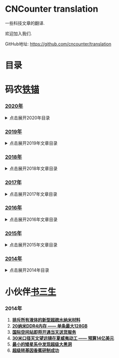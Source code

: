 CNCounter translation
===========

一些科技文章的翻译.

欢迎加入我们.

GitHub地址: <https://github.com/cncounter/translation>

# 目录 #


##

# 码农[铁锚](http://blog.csdn.net/renfufei)


### [2020年](./tiemao_2020/)

<details>
<summary>点击展开2020年目录</summary>


* [01.HotSpot JVM 的内存模型](./01_jvm_memory_model/README.md)【已完成】
* [02.自旋锁与信号量](./02_spinlock-vs-semaphore/README.md)【已完成】
* [03.Java坑人面试题系列: 包装类（中级）](./03_quiz-wrapper-classes/README.md)【已完成】
* [04.Java坑人面试题系列: 思考while与for循环（中级难度）](./04_quiz-loop-constructs/README.md)【已完成】



</details>



### [2019年](./tiemao_2019/)

<details>
<summary>点击展开2019年文章目录</summary>


* [01.JVM性能调优系列](tiemao_2019/01_jvm_optimization/README.md)【已有其他翻译】
* [02.Web开发团队常备工具](tiemao_2019/02_software-teams-tools/02_software-teams-tools.md)【已完成】
* [03.MySQL-JDBC驱动-连接参数说明](tiemao_2019/03_mysql_jdbc_properties/README.md)
* [04.升级https - 解决系统被网络运营商植入广告等问题](tiemao_2019/04_to_https/04_to_https.md)【已完成】
* [05.MongoDB教程系列](tiemao_2019/05_queries-in-spring-data-mongodb/README.md)
* [06.elasticsearch 入门实战](tiemao_2019/06_elasticsearch/06_elasticsearch.md)
* [07.Java进阶知识 - 线程间通信](tiemao_2019/07_java-inter-thread-communication/07_java-inter-thread-communication.md)【已完成】
* [08.获取JS中的调用栈](tiemao_2019/08_js_call_stack/08_js_call_stack.md)
* [09.同01-JVM](tiemao_2019/09_jvm_optimization/09_jvm_optimization.md)【已有其他翻译】
* [10.同01-Compiler](tiemao_2019/10_compiler_optimization/10_compiler_optimization.md)【已有其他翻译】
* [11.同01-GC](tiemao_2019/11_gc_optimization/11_gc_optimization.md)【已有其他翻译】
* [12.同01-C4](tiemao_2019/12_c4_gc/12_c4_gc.md)【已有其他翻译】
* [13.JVM 性能优化, Part 5: Java的扩容问题](tiemao_2019/13_java_scalability/13_java_scalability.md)
* [14.idea-setting](tiemao_2019/14_idea_setting/README.md)
* [15.HotSpot虚拟机运行时系统](tiemao_2019/15_HotSpot_Runtime_Overview/README.md)
* [16.事务特性ACID简介](tiemao_2019/16_DataBase_ACID/README.md)
* [17.Java与封装](tiemao_2019/17_encapsulation-in-java/README.md)
* [18.Java多线程与并发教程](tiemao_2019/18_java-concurrency/README.md)
* [19.mybatis-foreach问题](tiemao_2019/19_mybatis_foreach_item/README.md)
* [20.Pauseless-GC算法](tiemao_2019/20_Azul-The-Pauseless-GC-Algorithm/README.md)
* [21.Spring MVC找不到xsd文件等错误的原因分析](tiemao_2019/21_spring-beans-error/README.md)【已完成】
* [22.JVM问题诊断-1.快速入门](tiemao_2019/22_chat_jvm_troubleshoot/README.md)
* [23_jmx_common](tiemao_2019/23_jmx_common/README.md)
* [24_JavaSE版本与代号概述](tiemao_2019/24_java-se-versions-history/README.md)
* [25.JVM基础课程大纲](tiemao_2019/25_jvm_toc/README.md)
* [26_jol_sample](tiemao_2019/26_jol_sample/README.md)
* [27_jvm17_thread_lock](tiemao_2019/27_jvm17_thread_lock/README.md)
* [28_java-classloaders](tiemao_2019/28_java-classloaders/README.md)
* [29_resource_site](tiemao_2019/29_resource_site/README.md)
* [30_Logback用户手册中文翻译](tiemao_2019/30_logback_manual/README.md)

</details>



### [2018年](./tiemao_2018/)

<details>
<summary>点击展开2018年文章目录</summary>


1. [**Java Web应用目录结构**](tiemao_2018/01_java_web_package/01_java_web_package.md)
1. [**NodeJS调用HeadLess-Chrome**](tiemao_2018/05_headless-chrome-node-js/05_headless-chrome-node-js.md)
1. [**JSON.parse()/JSON.stringify方法**](tiemao_2018/06_JSON_stringify_parse/06_JSON_stringify_parse.md)
1. [**Java-根据IP统计访问次数**](tiemao_2018/07_Java_IP_Visit_Counter/07_Java_IP_Visit_Counter.md)
1. [**决不妥协, 拒绝背锅**](tiemao_2018/08_saying_no/08_saying_no.md)
1. [**spring通过QQ邮箱发送Email**](tiemao_2018/09_spring_send_email/09_spring_send_email.md)
1. [**配置 catalina.out 的日志格式**](tiemao_2018/15_catalina_out_log/15_catalina_out_log.md)
1. [**OOM终结者参数调优**](tiemao_2018/20_oom_killer/20_oom_killer.md)
1. [**JVM-OOM内存问题诊断示例1**](tiemao_2018/26_jvm_analysize_demo1/26_jvm_analysize_demo1.md)
1. [**记一次老年代内存不足的案例**](tiemao_2018/27_jvm_analysize_demo2/27_jvm_analysize_demo2.md)
1. [**WebRTC基础实践 - 1. WebRTC简介**](tiemao_2018/31_WebRTC/1_Introduction.md)
1. [**WebRTC基础实践 - 2. WebRTC课程概述**](tiemao_2018/31_WebRTC/2_Overview.md)
1. [**WebRTC基础实践 - 3. 获取示例代码**](tiemao_2018/31_WebRTC/3_Get_the_sample_code.md)
1. [**WebRTC基础实践 - 4. 获取摄像头的视频流**](tiemao_2018/31_WebRTC/4_Stream_video_from_your_webcam.md)
1. [**WebRTC基础实践 - 5.通过RTCPeerConnection传输流媒体视频**](tiemao_2018/31_WebRTC/5_Stream_video_with_RTCPeerConnection.md)
1. [**WebRTC基础实践 - 6. 通过RTCDataChannel传输数据**](tiemao_2018/31_WebRTC/6_Use_RTCDataChannel_to_exchange_data.md)
1. [**WebRTC基础实践 - 7. 配置信令服务**](tiemao_2018/31_WebRTC/7_Set_up_signaling_service.md)
1. [**WebRTC基础实践 - 8. 集成对等通信和信令服务**](tiemao_2018/31_WebRTC/8_Combine_peer_connection_and_signaling.md)
1. [**WebRTC基础实践 - 9. 拍照并传给对方**](tiemao_2018/31_WebRTC/9_Take_photo_and_share_via_data_channel.md)
1. [**WebRTC基础实践 - 10. 总结**](tiemao_2018/31_WebRTC/10_Congratulations.md)
37. [一个Java对象占用多少内存空间](tiemao_2018/37_java_object-memory_consumption/37_java_object-memory_consumption.md)
38. [SSH隧道连接内网MySQL](tiemao_2018/38_ssh_tunnel_mysql/38_ssh_tunnel_mysql.md)
39. [ThreadLocal简介](tiemao_2018/39_java_ThreadLocal/39_java_ThreadLocal.md)
40. [Java与机器学习](tiemao_2018/40_machine-learning-for-java/40_machine-learning-for-java.md)
41. [JVM异常处理机制](tiemao_2018/41_how-jvm-handle-exception/41_how-jvm-handle-exception.md)
42. [禁止iframe引用网页](tiemao_2018/42_x-frame-options/42_x-frame-options.md)
43. [**CSS高级技巧:自动省略左侧文本**](tiemao_2018/43_css-ellipsis-left/43_css-ellipsis-left.md)
44. [guava简介](tiemao_2018/44_guava_intro/)
45. [Java异常简介](tiemao_2018/45_java_exception_try_catch_finally/45_java_exception_try_catch_finally.md)
46. [Chapter 11. Exceptions](tiemao_2018/46_javase_specs_Exceptions/46_javase_specs_Exceptions.md)

</details>

### [2017年](./tiemao_2017/)

<details>
<summary>点击展开2017年文章目录</summary>


01. [**JNI全局引用与JFrame.dispose()方法**](tiemao_2017/01_JFrame_dispose_JNI/01_JFrame_dispose_JNI.md)【已完成】
02. [**Dalvik 虚拟机的垃圾收集简介**](tiemao_2017/02_gc-in-dalvik-vm-in-android/02_gc-in-dalvik-vm-in-android.md)【已完成】
03. [**SpringMVC中JSP页面不显示EL表达式的原因**](tiemao_2017/03_spring_mvc_jsp_el_jstl/03_spring_mvc_jsp_el_jstl.md)【已完成】
04. [JDK 10 相关信息](tiemao_2017/04_jdk10/04_jdk10.md)【---】
05. [Google人工智能超级帝国 -- TensorFlow 1.0](tiemao_2017/05_TensorFlow/05_TensorFlow.md)【---】
06. [实战Linux性能监控: sar 命令](tiemao_2017/06_sar_examples/06_sar_examples.md)
06. [实战Linux性能监控: sar](tiemao_2017/06_sar_examples/sar.md)
06. [Linux_性能监控_常用命令](tiemao_2017/Linux_性能监控_常用命令.md)
07. [**Tomcat 启动速度优化**](tiemao_2017/07_FasterStartUp_Tomcat/07_FasterStartUp_Tomcat.md)【已完成】
08. [The Valve Component](tiemao_2017/08_tomcat_8.0_valve/08_tomcat_8.0_valve.md)
08. [Tomcat valve 简介](tiemao_2017/08_tomcat_8.0_valve/08_01_tomcat-valve.md)
09. [HTML页面基本结构](tiemao_2017/09_basic-structure-of-a-web-page/09_basic-structure-of-a-web-page.md)【已完成】
10. [**RMI垃圾收集简介**](tiemao_2017/10_rmi_gc/10_rmi_gc.md)【已完成】
11. [Java正则系列: (1)入门教程](tiemao_2017/11_Java_Regular_Expression/11_Java_Regular_Expression.md)
12. [JVM内部结构详解](tiemao_2017/12_JVMInternals/12_JVMInternals.md)
13. [面向Chrome编程-系列](tiemao_2017/13_face2chrome/)
14. [配置Redis作为缓存](tiemao_2017/14_redis_lru_cache/14_redis_lru_cache.md)【已完成】
15. [15_Java_class_File_Format](tiemao_2017/15_Java_class_File_Format/)
16. [CentOS 7 配置 NFS 服务端和客户端](tiemao_2017/16_NFS_Centos7/16_NFS_Centos7.md)
17. [Java正则系列: (2)量词](tiemao_2017/17_Java_Regex_Quant/17_Java_Regex_Quant.md)
18. [Java模块化系统在JCP投票中未获通过](tiemao_2017/18_JSR376_Rejected/18_JSR376_Rejected.md)
19. [Java和Go语言之争:史诗争夺开发者分享](tiemao_2017/19_go_vs_java/19_go_vs_java.md)
20. [性能分析工具-HPROF简介](tiemao_2017/20_hprof/20_hprof.md)
21. [跨浏览器检测窗口/标签页是否处于激活状态](tiemao_2017/21_html5_visibility/21_HTML5_Visibility_API.md)
21. [Java VisualVM - 配置 JMX 连接](tiemao_2017/21_visualvm_jmx_connections/21_visualvm_jmx_connections.md)
23. [**1. Java EE简介 - JavaEE基础系列**](tiemao_2017/23_what-is-java-ee/23_what-is-java-ee.md)【已完成】
22. [**2. JSR简介 - JavaEE基础系列**](tiemao_2017/22_what-is-a-jsr/22_what-is-a-jsr.md)【已完成】
24. [**3. 什么是JSR参考实现？ - JavaEE基础系列**](tiemao_2017/24_jsr-reference-impl/24_jsr-reference-impl.md)【已完成】
26. [**4. 什么是应用服务器？ - JavaEE基础系列**](tiemao_2017/26_what-is-an-application-server/26_what-is-an-application-server.md)【已完成】
32. [**5. Microservices - JavaEE基础系列**](tiemao_2017/32_microservices/32_microservices.md)【已完成】
25. [浅析Ajax跨域与相关解决方案](tiemao_2017/25_Access-Control_CORS/25_Access-Control_CORS.md)
27. [**前端构建工具-fis3使用入门**](tiemao_2017/27_fis3_usage/27_fis3_usage.md)【已完成】
28. [28_flexbox-css-layout](tiemao_2017/28_flexbox-css-layout/28_flexbox-css-layout.md)
29. [29_springmvc_interceptor](tiemao_2017/29_springmvc_interceptor/29_springmvc_interceptor.md)
30. [Java-执行外部程序](tiemao_2017/30_Runtime_exec/30_Runtime_exec.md)
31. [31_Java9_new_Features](tiemao_2017/31_Java9_new_Features/31_Java9_new_Features.md)
33. [33_jshell](tiemao_2017/33_jshell/33_jshell.md)
34. [Server JRE简介](tiemao_2017/34_understanding-the-server-jre/34_understanding-the-server-jre.md)【已完成】
35. [JavaScript: 创建Array-Like对象](tiemao_2017/35_js_array_like/35_js_array_like.md)
36. [36_WordProcessingML](tiemao_2017/36_WordProcessingML/36_WordProcessingML.md)
37. [Java调用外部程序](tiemao_2017/37_Java_Execute_External/37_Java_Execute_External.md)
38. [When Runtime.exec() won't](tiemao_2017/38_when-runtime-exec-won-t/38_when-runtime-exec-won-t.md)
39. [Word-docx文件图片信息分析](tiemao_2017/39_Word_Image_template/39_Word_Image_template.md)
40. [Chrome Headless 命令行操作简介](tiemao_2017/40_headless_chrome/40_headless_chrome.md)
41. [TortoiseGit - 分支合并(Merging)](tiemao_2017/41_TortoiseGit_Merging/41_TortoiseGit_Merging.md)
42. [CentOS安装Lemp环境和Wordpress](tiemao_2017/42_Lemp_Install/42_Lemp_Install.md)
43. [读写锁](tiemao_2017/43_Read_Write_Lock/43_Read_Write_Lock.md)
44. [JavaScript Copy to Clipboard](tiemao_2017/44_clipboard_js/44_clipboard_js.md)
44. [MongoDB中对数组元素进行查询](tiemao_2017/44_MongoDB_elemMatch/44_MongoDB_elemMatch.md)
45. [45_Mastering_Java_Bytecode](tiemao_2017/45_Mastering_Java_Bytecode/45_Mastering_Java_Bytecode.md)
46. [46_MySQL_Information_Function](tiemao_2017/46_MySQL_Information_Function/46_MySQL_Information_Function.md)
47. [常用XSS攻击关键字](tiemao_2017/47_xss_csrf/47_xss_csrf.md)
48. [git-checkout官方文档](tiemao_2017/48_git-checkout/48_git-checkout.md)
49. [SQL 基础](tiemao_2017/49_sql_101/49_sql_101.md)
50. [Android NFC-近场通信](tiemao_2017/50_android_nfc/50_android_nfc.md)
51. [常用JS技巧](tiemao_2017/51_js_101/51_js_101.md)
52. [Redis安全注意事项](tiemao_2017/52_Redis_Security/52_Redis_Security.md)【已完成】
53. [Spring Session](tiemao_2017/53_SpringSession/53_SpringSession.md)
54. [SpringMVC懒加载导致的问题一则](tiemao_2017/54_springmvc_load_on_startup/54_springmvc_load_on_startup.md)【已完成】
55. [MySQL-windows版本下载步骤](tiemao_2017/55_mysql_windows/55_mysql_windows.md)
56. [Java技巧: 根据网址查询DNS/IP地址](tiemao_2017/56_java_dns_lookup/56_java_dns_lookup.md)【已完成】
57. [Java基础: POJO简介](tiemao_2017/57_POJO/57_POJO.md)
58. [雅虎14条](tiemao_2017/58_yahoo_14_rules/58_yahoo_14_rules.md)
59. [闲话多线程 - 话题交流](tiemao_2017/59_think_in_thread/59_think_in_thread.md)
60. [MarkDown表格语法及示例](tiemao_2017/60_md_table/60_md_table.md)


</details>


### [2016年](./tiemao_2016/)
<details>
<summary>点击展开2016年文章目录</summary>


08. [内存屏障: 通过版本控制来理解](tiemao_2016/08_memory-barriers/memory-barriers.md)【】

</details>

### [2015年](./tiemao_2015/)

<details>
<summary>点击展开2015年文章目录</summary>

1. **[AngularJS最佳实践: 请小心使用 ng-repeat 中的 $index](tiemao_2015/04_ng_repeat_$index/ng_repeat_$index.md)**
1. **[巧用JSON.stringify()生成漂亮格式的JSON字符串](tiemao_2015/05_JSON_indent/05_JSON_indent.md)**
1. **[深入详解SQL中的Null](tiemao_2015/10_Understanding_SQL_Null/10_Understanding_SQL_Null.md)**

</details>

### [2014年](./tiemao_2014/)

<details>
<summary>点击展开2014年目录</summary>

1. **[编程界12个靠谱的5年预测](./tiemao_2014/5year/5year.md)**
1. **[年轻程序员越早知道越好的8个职场建议](./tiemao_2014/CareerAdvice/CareerAdvice.md)**
1. **[CPU空闲时在忙什么](tiemao_2014/CPUIdel/CPUIdel.md)**
1. **[Hadoop的发展开辟了对数据迁移工具的需求](tiemao_2014/DataMigration/DataMigration.md)**
1. **[G1垃圾收集器入门](tiemao_2014/G1/G1.md)**
1. **[Windows下Git使用入门](tiemao_2014/GitHelp/GitHelp.md)**
1. **[10分钟折腾HBase](tiemao_2014/hbase/quickstart.md)**
1. **[JDK7-HotSpot启动参数](tiemao_2014/HotSpot_VM_Options/HotSpot_VM_Options.md)**
1. **[内存计算带来可操作的实时智能系统](tiemao_2014/InMemoryComputing/InMemoryComputing.md)**
1. **[Java框架ForkJoin入门简介](tiemao_2014/Java_ForkJoin/Java_ForkJoin.md)**
1. **[最常用的Java类 Top 100](tiemao_2014/Java100Classes/Java100Classes.md)**
1. **[JavaEE标准很难推销给Spring框架用户](tiemao_2014/JavaEEvsSpring/JavaEEvsSpring.md)**
1. **[Java Heap dump文件分析工具jhat简介](tiemao_2014/jhat/jhat.md)**
1. **[Common Lisp简介](tiemao_2014/Lisp/01_Introduction.md)**
1. **[“一劳永逸”地解析 `SHOW SLAVE STATUS` 日志文件和位置](tiemao_2014/MySQL_Slow_Log/MySQL_Slow_Log.md)**
1. **[DOM中的动态NodeList与静态NodeList](tiemao_2014/NodeList/NodeList.md)**
1. **[PL/SQL一天入门基础教程](tiemao_2014/PLSQL/plsql_1day.md)**
1. **[生产环境线上测试的惨淡人生](tiemao_2014/ProductionTesting/ProductionTesting.md)**
1. **[Promise详解](tiemao_2014/Promise/Promise.md)**
1. **[Redis为何Bigger比Memcached高](tiemao_2014/Redis_beats_Memcached/Redis_beats_Memcached.md)**
1. **[可靠的Windows版Redis-教你怎么解决64位Windows版Redis狂占C盘的问题](tiemao_2014/RedisQFork_heapdir/RedisQFork_heapdir.md)**
1. **[Oracle中 SQL 执行太慢的元凶: OR](tiemao_2014/SQL_OR/sql_slow_by_or.md)**
1. **[Windows下载安装JDK](tiemao_2014/Win_JDK7/Win_JDK7.md)**

</details>



# 小伙伴[书三生](http://t.qq.com/renfufei)

### 2014年

1. **[排斥所有液体的新型超疏水纳米材料](shusansheng_2014/superomniphobic/superomniphobic.md)**
1. **[20纳米DDR4内存 —— 单条最大128GB](shusansheng_2014/Samsung20nmDDR4/Samsung20nmDDR4.md)**
1. **[国际空间站即将开通当天送货服务](shusansheng_2014/SpaceStation/SpaceStation.md)**
1. **[30米口径天文望远镜在夏威夷动工 —— 预算14亿美元](shusansheng_2014/telescope/telescope.md)**
1. **[最小的矮星系中发现超级大黑洞](shusansheng_2014/blackhole/blackhole.md)**
1. **[超级转基因香蕉研制成功](shusansheng_2014/superbanana/superbanana.md)**
